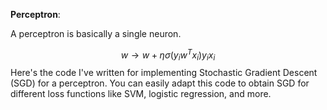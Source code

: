 **Perceptron**:

A perceptron is basically a single neuron. 

$$ w \to w + \eta \sigma(y_iw^Tx_i)y_ix_i$$Here's the code I've written for implementing Stochastic Gradient Descent (SGD) for a perceptron. You can easily adapt this code to obtain SGD for different loss functions like SVM, logistic regression, and more.
